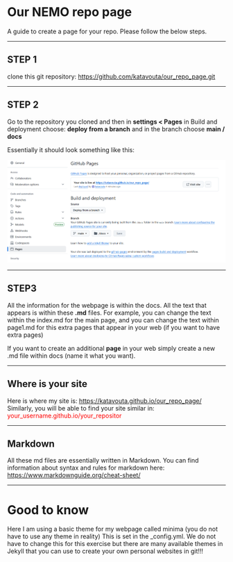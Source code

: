 # Our NEMO repo page
A guide to create a page for your repo. Please follow the below steps.

---

## STEP 1

clone this git repository: 
<a href="https://github.com/katavouta/our_repo_page.git">https://github.com/katavouta/our_repo_page.git</a>

---

## STEP 2

Go to the repository you cloned and then in **settings < Pages** in Build and deployment choose: **deploy from a branch**
and in the branch choose **main / docs**

Essentially it should look something like this:

<p align="left">
  <img src="./docs/assets/Capture.PNG">
</p>

---

## STEP3

All the information for the webpage is within the docs. All the text that appears is within these **.md** files.
For example, you can change the text within the index.md for the main page, and you can change the text within page1.md 
for this extra pages that appear in your web (if you want to have extra pages)

If you want to create an additional **page** in your web simply create a new .md file within docs (name it what you want).

---

## Where is your site

Here is where my site is: <a href="https://katavouta.github.io/our_repo_page/">https://katavouta.github.io/our_repo_page/</a>
Similarly, you will be able to find your site similar in: <span style="color: red;">your_username.github.io/your_repositor</span> 

---

## Markdown 

All these md files are essentially written in Markdown. You can find information about syntax and rules for markdown here:
<a href="https://www.markdownguide.org/cheat-sheet/">https://www.markdownguide.org/cheat-sheet/</a>

---

# Good to know

Here I am using a basic theme for my webpage called minima (you do not have to use any theme in reality)
This is set in the _config.yml. We do not have to change this for this exercise but there are many available themes 
in Jekyll that you can use to create your own personal websites in git!!!

